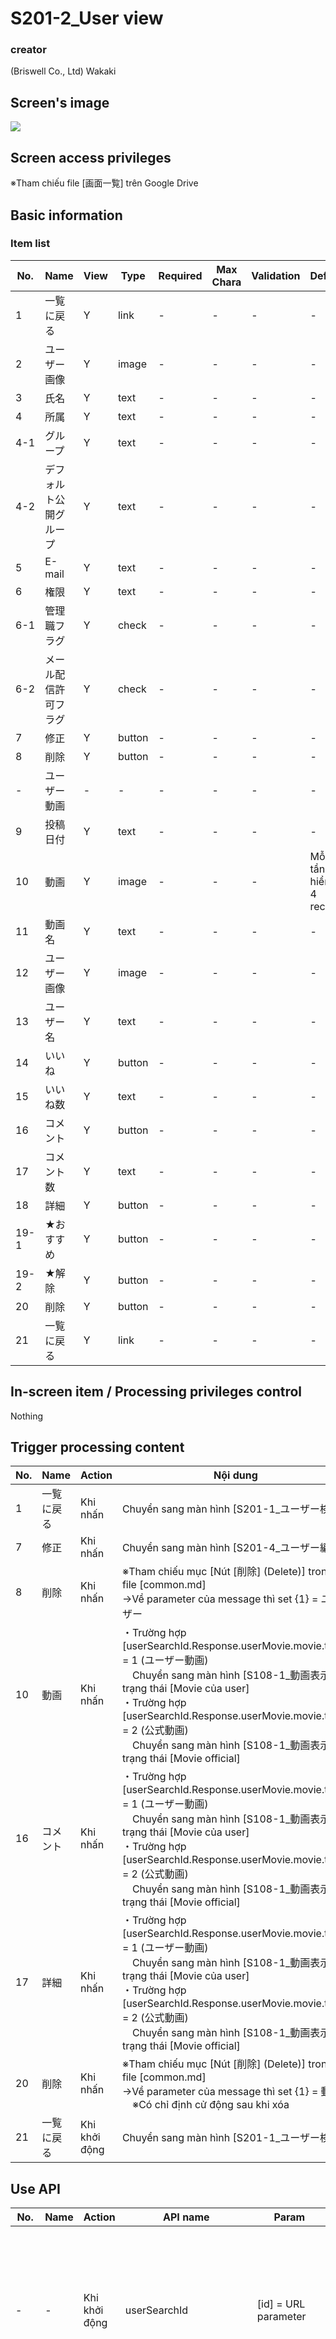 # S201-2_User view

### creator
(Briswell Co., Ltd) Wakaki

## Screen's image
![](./image/user-view.png)

## Screen access privileges
※Tham chiếu file [画面一覧] trên Google Drive

## Basic information
### Item list
| No. | Name | View | Type | Required | Max Chara | Validation | Default | API1(Res) |
| --- | ---- | ---- | ---- | -------- | --------- | ---------- | ------- | ---------- |
| 1 | 一覧に戻る | Y | link | - | - | - | - | - |
| 2 | ユーザー画像 | Y | image | - | - | - | - | user.imagePath |
| 3 | 氏名 | Y | text | - | - | - | - | user.name |
| 4 | 所属 | Y | text | - | - | - | - | user.organization.name |
| 4-1 | グループ | Y | text | - | - | - | - | user.userGroup.group.name |
| 4-2 | デフォルト公開グループ | Y | text | - | - | - | - | user.userDefaultGroup.group.name |
| 5 | E-mail | Y | text | - | - | - | - | user.email |
| 6 | 権限 | Y | text | - | - | - | - | user.authority |
| 6-1 | 管理職フラグ | Y | check | - | - | - | - | user.adminFlag |
| 6-2 | メール配信許可フラグ | Y | check | - | - | - | - | user.mailDeliveryPermit |
| 7 | 修正 | Y | button | - | - | - | - | - |
| 8 | 削除 | Y | button | - | - | - | - | - |
| - | ユーザー動画 | - | - | - | - | - | - | - |
| 9 | 投稿日付 | Y | text | - | - | - | - | userMovie.movie.createdAt |
| 10 | 動画 | Y | image | - | - | - | Mỗi tầng hiển thị 4 record | userMovie.movie.thumbnailPath |
| 11 | 動画名 | Y | text | - | - | - | - | userMovie.movie.title |
| 12 | ユーザー画像 | Y | image | - | - | - | - | user.imagePath |
| 13 | ユーザー名 | Y | text | - | - | - | - | user.name |
| 14 | いいね | Y | button | - | - | - | - | - |
| 15 | いいね数 | Y | text | - | - | - | - | userMovie.movieGoodCount |
| 16 | コメント | Y | button | - | - | - | - | - |
| 17 | コメント数 | Y | text | - | - | - | - | userMovie.movieCommentCount |
| 18 | 詳細 | Y | button | - | - | - | - | - |
| 19-1 | ★おすすめ | Y | button | - | - | - | - | - |
| 19-2 | ★解除 | Y | button | - | - | - | - | - |
| 20 | 削除 | Y | button | - | - | - | - | - |
| 21 | 一覧に戻る | Y | link | - | - | - | - | - |

## In-screen item / Processing privileges control
Nothing

## Trigger processing content

| No. | Name | Action | Nội dung |
| --- | ---- | ------ | ------- |
| 1 | 一覧に戻る | Khi nhấn | Chuyển sang màn hình [S201-1_ユーザー検索]　|
| 7 | 修正 | Khi nhấn | Chuyển sang màn hình [S201-4_ユーザー編集]　|
| 8 | 削除 | Khi nhấn | ※Tham chiếu mục [Nút [削除] (Delete)] trong file [common.md]<br/>→Về parameter của message thì set {1} = ユーザー　|
| 10 | 動画 | Khi nhấn | ・Trường hợp [userSearchId.Response.userMovie.movie.type] = 1 (ユーザー動画)<br/>　Chuyển sang màn hình [S108-1_動画表示] ở trạng thái [Movie của user]<br/>・Trường hợp [userSearchId.Response.userMovie.movie.type] = 2 (公式動画)<br/>　Chuyển sang màn hình [S108-1_動画表示] ở trạng thái [Movie official] |
| 16 | コメント | Khi nhấn | ・Trường hợp [userSearchId.Response.userMovie.movie.type] = 1 (ユーザー動画)<br/>　Chuyển sang màn hình [S108-1_動画表示] ở trạng thái [Movie của user]<br/>・Trường hợp [userSearchId.Response.userMovie.movie.type] = 2 (公式動画)<br/>　Chuyển sang màn hình [S108-1_動画表示] ở trạng thái [Movie official] |
| 17 | 詳細 | Khi nhấn | ・Trường hợp [userSearchId.Response.userMovie.movie.type] = 1 (ユーザー動画)<br/>　Chuyển sang màn hình [S108-1_動画表示] ở trạng thái [Movie của user]<br/>・Trường hợp [userSearchId.Response.userMovie.movie.type] = 2 (公式動画)<br/>　Chuyển sang màn hình [S108-1_動画表示] ở trạng thái [Movie official] |
| 20 | 削除 | Khi nhấn | ※Tham chiếu mục [Nút [削除] (Delete)] trong file [common.md]<br/>→Về parameter của message thì set {1} = 動画<br/>　※Có chỉ định cử động sau khi xóa |
| 21 | 一覧に戻る | Khi khởi động | Chuyển sang màn hình [S201-1_ユーザー検索] |

## Use API
| No. | Name | Action | API name | Param | Content |
| --- | ---- | ------ | -------- | ----- | ------- |
| - | - | Khi khởi động | userSearchId | [id] = URL parameter | ・Chạy API [userSearchId (API1)]<br/>Trường hợp failure<br/>　Dừng lại ở màn hình này, hiển thị message API trả về<br/>Trường hợp success<br/>　Phản ánh giá trị trả về vào các hạng mục trên màn hình<br/>　※Tham chiếu phần [Basic information] bên trên |
| 8 | 削除 | Khi nhấn | userDelete | [id] = URL parameter | ・Chạy API [userDelete (API2)]<br/>Trường hợp failure<br/>　Dừng lại ở màn hình này, hiển thị message API trả về<br/>Trường hợp success<br/>・ Nếu [URLパラメータ] = [login.Response.id]<br/>Sau khi nhấn nút [削除] trên POPUP, hiển thị modal có message [ec-00085] và button [OK] ※Thiết kế của modal thì tham chiếu file [common.md]<br/>　→ Sau khi nhấn [OK], chuyển sang màn hình [S100-1_ログイン]<br/>・Nếu [URLパラメータ] != [login.Response.id]<br/>　Chuyển sang màn hình [S201-1_ユーザー検索] |
| 14 | いいね | Khi nhấn (ở trạng thái chưa nhấn like) | movieGoodCreate | [movieId] = movie.id của video bị nhấn nút | ・Chạy API [movieGoodCreate (API3)]<br/>Trường hợp failure<br/>　Dừng lại ở màn hình này, hiển thị message API trả về<br/>Trường hợp success<br/>　Hiển thị màu vàng lên hạng mục tương ứng, +1 vào hạng mục [いいね数] |
|  |  | Khi nhấn (ở trạng thái đã nhấn like) | movieGoodDelete | [movieId] = movie.id của video bị nhấn nút | ・Chạy API [movieGoodDelete (API4)]<br/>Trường hợp failure<br/>　Dừng lại ở màn hình này, hiển thị message API trả về<br/>Trường hợp success<br/>　Hiển thị màu xám lên hạng mục tương ứng, -1 vào hạng mục [いいね数] |
| 19-1 | ★おすすめ | Khi nhấn | movieRecommendUpdate | [id] = movie.id của video bị nhấn nút<br/>[recommend] = 1 (Yes) | ・Chạy API [movieRecommendUpdate (API5)]<br/>Trường hợp failure<br/>　Dừng lại ở màn hình này, hiển thị message API trả về<br/>Trường hợp success<br/>　Ẩn hạng mục này, hiển thị hạng mục [★解除] |
| 19-2 | ★解除 | Khi nhấn |  | [id] = movie.id của video bị nhấn nút<br/>[recommend] = 0 (No) | ・Chạy API [movieRecommendUpdate (API5)]<br/>Trường hợp failure<br/>　Dừng lại ở màn hình này, hiển thị message API trả về<br/>Trường hợp success<br/>　Ẩn hạng mục này, hiển thị hạng mục [★おすすめ] |
| 20 | 削除 | Khi nhấn | movieDelete | [id] = movie.id của video bị nhấn nút | ・Chạy API [movieDelete (API6)]<br/>Trường hợp failure<br/>　Dừng lại ở màn hình này, hiển thị message API trả về<br/>Trường hợp success<br/>　Nothing special |

### userSearchId (API1)
| No. | Name | Content |
| --- | -- | --- |
| 2 | ユーザー画像 | ※Tham chiếu mục [Hình user, hình người đăng] trong file [common.md] |
| 6 | 権限 | ・Trường hợp user.authority = 0, hiển thị chữ "システム管理者" (※Tuy nhiên, về quyền hạn 0:システム管理者, do không có luồng chuyển đến màn hình này chỉ có cách vào bằng link trực tiếp, nên về cơ bản nghĩ là ít người nhìn thấy)<br/>・Trường hợp user.authority = 1, hiển thị chữ "管理者"<br/>・Trường hợp user.authority = 2, hiển thị chữ "ユーザー" |
| 10 | 動画 | ※Tham chiếu mục [Hình user, hình người đăng] trong file [common.md]<br /><br />Trường hợp [userMovie.movie.thumbnailPath] = NULL or vì lý do nào đó mà không get được hình thì hiển thị file [thumb-error.svg] |
| 11 | 動画名 | Trường hợp userMovie.playedMovie = 1 (Yes), hiển thị hạng mục này màu xám |
| 12 | ユーザー画像 | ※Tham chiếu mục [Hình user, hình người đăng] trong file [common.md] |
| 14 | いいね | Trường hợp userMovie.yourGood = 1 (Yes), hiển thị hạng mục này màu vàng |
| 19-1 | ★おすすめ | Trường hợp userMovie.movie.recommend = 0 (No), hiển thị |
| 19-2 | ★解除 | Trường hợp userMovie.movie.recommend = 1 (Yes), hiển thị |

### userDelete (API2)
Nothing

### movieGoodCreate (API3)
Nothing

### movieGoodDelete (API4)
Nothing

### movieRecommendUpdate (API5)
Nothing

### movieDelete (API6)
Nothing
